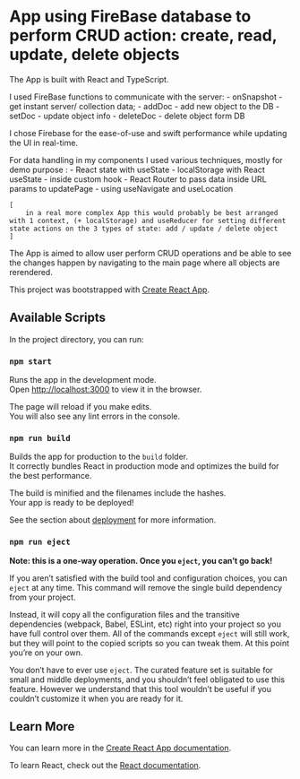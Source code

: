 # App using FireBase database to perform CRUD action: create, read, update, delete objects

The App is built with React and TypeScript.

I used FireBase functions to communicate with the server:
    - onSnapshot - get instant server/ collection data;
    - addDoc - add new object to the DB
    - setDoc - update object info
    - deleteDoc - delete object form DB

I chose Firebase for the ease-of-use and swift performance while updating the UI in real-time.

For data handling in my components I used various techniques, mostly for demo purpose :
    - React state with useState
    - localStorage with React useState - inside custom hook
    - React Router to pass data inside URL params to updatePage - using useNavigate and useLocation 

    [
        in a real more complex App this would probably be best arranged with 1 context, (+ localStorage) and useReducer for setting different state actions on the 3 types of state: add / update / delete object 
    ]

The App is aimed to allow user perform CRUD operations and be able to see the changes happen by navigating to the main page where all objects are rerendered.

This project was bootstrapped with [Create React App](https://github.com/facebook/create-react-app).

## Available Scripts

In the project directory, you can run:

### `npm start`

Runs the app in the development mode.\
Open [http://localhost:3000](http://localhost:3000) to view it in the browser.

The page will reload if you make edits.\
You will also see any lint errors in the console.

### `npm run build`

Builds the app for production to the `build` folder.\
It correctly bundles React in production mode and optimizes the build for the best performance.

The build is minified and the filenames include the hashes.\
Your app is ready to be deployed!

See the section about [deployment](https://facebook.github.io/create-react-app/docs/deployment) for more information.

### `npm run eject`

**Note: this is a one-way operation. Once you `eject`, you can’t go back!**

If you aren’t satisfied with the build tool and configuration choices, you can `eject` at any time. This command will remove the single build dependency from your project.

Instead, it will copy all the configuration files and the transitive dependencies (webpack, Babel, ESLint, etc) right into your project so you have full control over them. All of the commands except `eject` will still work, but they will point to the copied scripts so you can tweak them. At this point you’re on your own.

You don’t have to ever use `eject`. The curated feature set is suitable for small and middle deployments, and you shouldn’t feel obligated to use this feature. However we understand that this tool wouldn’t be useful if you couldn’t customize it when you are ready for it.

## Learn More

You can learn more in the [Create React App documentation](https://facebook.github.io/create-react-app/docs/getting-started).

To learn React, check out the [React documentation](https://reactjs.org/).
